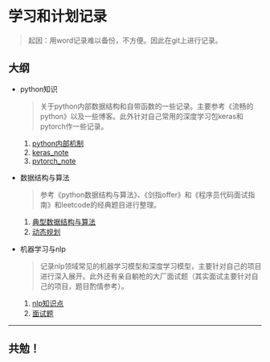 # 学习和计划记录
>起因：用word记录难以备份，不方便。因此在git上进行记录。

## 大纲
- python知识
    > 关于python内部数据结构和自带函数的一些记录。主要参考《流畅的python》以及一些博客。此外针对自己常用的深度学习包keras和pytorch作一些记录。
    1. [python内部机制](/python知识/python内部机制.md)
    2. [keras_note](/python知识/keras_note.md)
    3. [pytorch_note](/python知识/pytorch_note.md)

- 数据结构与算法
    > 参考《python数据结构与算法》、《剑指offer》和《程序员代码面试指南》和leetcode的经典题目进行整理。
    1. [典型数据结构与算法](/数据结构和算法/典型数据结构和算法.md)
    2. [动态规划](/数据结构和算法/动态规划.md)

- 机器学习与nlp
    > 记录nlp领域常见的机器学习模型和深度学习模型，主要针对自己的项目进行深入展开。此外还有亲自躺枪的大厂面试题（其实面试主要针对自己的项目，题目酌情参考）。
    1. [nlp知识点](/机器学习与nlp/知识点.md)
    2. [面试题](/机器学习与nlp/面试题.md)

---
## 共勉！


